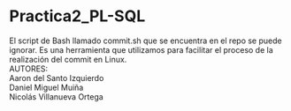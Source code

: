 # Practica2_PL-SQL
El script de Bash llamado commit.sh que se encuentra en el repo se puede ignorar. Es una herramienta que utilizamos para facilitar el proceso de la realización del commit en Linux.
<br>AUTORES:
  <br>Aaron del Santo Izquierdo
  <br>Daniel Miguel Muiña
  <br>Nicolás Villanueva Ortega
